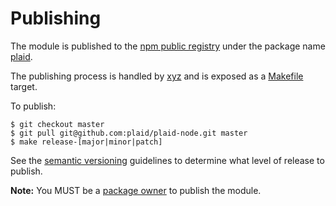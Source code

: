 # Publishing

The module is published to the [npm public registry][1] under the package name [plaid][2].

The publishing process is handled by [xyz][3] and is exposed as a [Makefile][4] target.

To publish:

```console
$ git checkout master
$ git pull git@github.com:plaid/plaid-node.git master
$ make release-[major|minor|patch]
```

See the [semantic versioning][5] guidelines to determine what level of release to publish.

**Note:** You MUST be a [package owner][6] to publish the module.

[1]: https://www.npmjs.com
[2]: https://www.npmjs.com/package/plaid
[3]: https://github.com/davidchambers/xyz
[4]: https://github.com/plaid/plaid-node/blob/master/Makefile
[5]: http://semver.org
[6]: https://www.npmjs.com/package/plaid/access
